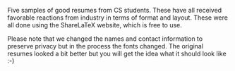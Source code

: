 
Five samples of good resumes from CS students. These have all received favorable reactions from
industry in terms of format and layout. These were all done using the ShareLaTeX website, which is
free to use.

Please note that we changed the names and contact information to preserve privacy but in the process
the fonts changed. The original resumes looked a bit better but you will get the idea what it should
look like :-)


